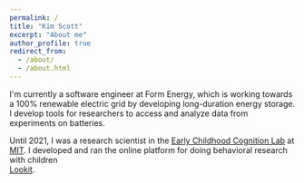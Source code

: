 ```yaml
---
permalink: /
title: "Kim Scott"
excerpt: "About me"
author_profile: true
redirect_from: 
  - /about/
  - /about.html
---
```


I'm currently a software engineer at Form Energy, which is working towards a 100% renewable electric
grid by developing long-duration energy storage. I develop tools for researchers to access
and analyze data from experiments on batteries.

Until 2021, I was a research scientist in the 
[Early Childhood Cognition Lab](http://eccl.mit.edu/) at [MIT](http://www.mit.edu/). I 
developed and ran the online platform for doing behavioral research with children  
[Lookit](https://lookit.mit.edu/). 
